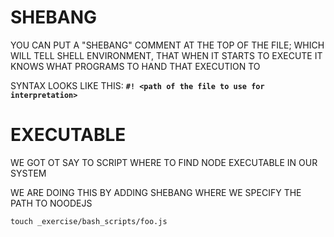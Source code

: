 # SHEBANG

YOU CAN PUT A "SHEBANG" COMMENT AT THE TOP OF THE FILE; WHICH WILL TELL SHELL ENVIRONMENT, THAT WHEN IT STARTS TO EXECUTE IT KNOWS WHAT PROGRAMS TO HAND THAT EXECUTION TO 

SYNTAX LOOKS LIKE THIS: **`#! <path of the file to use for interpretation>`**

# EXECUTABLE

WE GOT OT SAY TO SCRIPT WHERE TO FIND NODE EXECUTABLE IN OUR SYSTEM

WE ARE DOING THIS BY ADDING SHEBANG WHERE WE SPECIFY THE PATH TO NOODEJS

```
touch _exercise/bash_scripts/foo.js
```

```js

```


